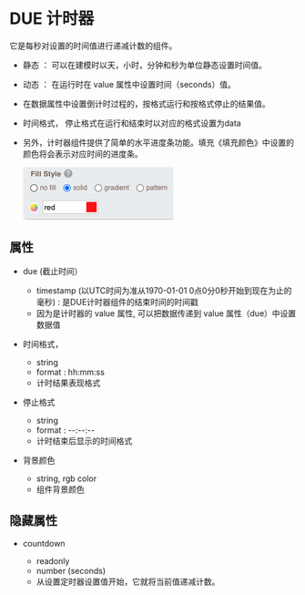 # DUE 计时器

它是每秒对设置的时间值进行递减计数的组件。

- 静态 ： 可以在建模时以天，小时，分钟和秒为单位静态设置时间值。
- 动态 ： 在运行时在 value 属性中设置时间（seconds）值。
- 在数据属性中设置倒计时过程的，按格式运行和按格式停止的结果值。
- 时间格式， 停止格式在运行和结束时以对应的格式设置为data
- 另外，计时器组件提供了简单的水平进度条功能。填充《填充颜色》中设置的颜色将会表示对应时间的进度条。

  ![fill-color]

  [fill-color]: ../images/timer-fill-color.png

## 属性

- due (截止时间）
  - timestamp (以UTC时间为准从1970-01-01 0点0分0秒开始到现在为止的毫秒) : 是DUE计时器组件的结束时间的时间戳
  - 因为是计时器的 value 属性, 可以把数据传递到 value 属性（due）中设置数据值

- 时间格式，
  - string
  - format : hh:mm:ss
  - 计时结果表现格式
- 停止格式
  - string
  - format : --:--:--
  - 计时结束后显示的时间格式
- 背景颜色
  - string, rgb color
  - 组件背景颜色

## 隐藏属性

- countdown

  - readonly
  - number (seconds)
  - 从设置定时器设置值开始，它就将当前值递减计数。
